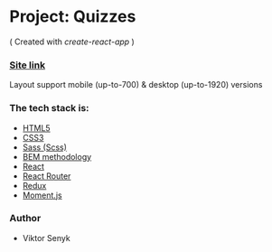 
# Project: Quizzes

( Created with *create-react-app* )

### [Site link](https://effulgent-entremet-15aad8.netlify.app/)

Layout support mobile (up-to-700) & desktop (up-to-1920) versions

### The tech stack is:

- [HTML5](https://en.wikipedia.org/wiki/HTML5)
- [CSS3](https://en.wikipedia.org/wiki/Cascading_Style_Sheets)
- [Sass (Scss)](https://sass-lang.com/)
- [BEM methodology](https://en.bem.info/methodology/)
- [React](https://reactjs.org/)
- [React Router](https://reactrouter.com/en/main)
- [Redux](https://redux.js.org/)
- [Moment.js](https://momentjs.com/)

### Author

- Viktor Senyk